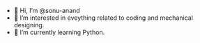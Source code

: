 - 👋 Hi, I’m @sonu-anand
- 👀 I’m interested in eveything related to coding and mechanical designing.
- 🌱 I’m currently learning Python.
